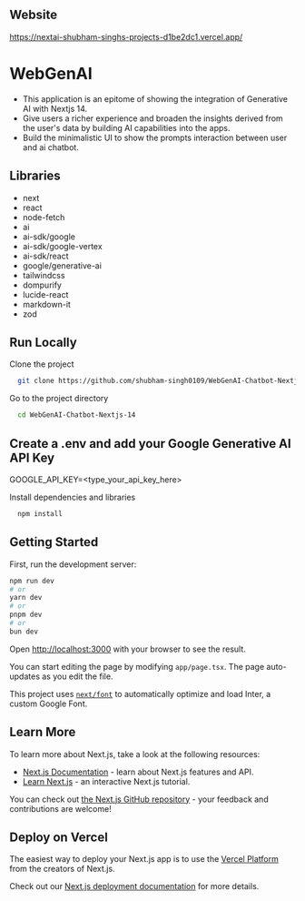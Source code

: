 ## Website
https://nextai-shubham-singhs-projects-d1be2dc1.vercel.app/

# WebGenAI
- This application is an epitome of showing the integration of Generative AI with Nextjs 14.
- Give users a richer experience and broaden the insights derived from the user's data by building AI capabilities into the apps.
- Build the minimalistic UI to show the prompts interaction between user and ai chatbot.

## Libraries

- next
- react
- node-fetch
- ai
- ai-sdk/google
- ai-sdk/google-vertex
- ai-sdk/react
- google/generative-ai
- tailwindcss
- dompurify
- lucide-react
- markdown-it
- zod

## Run Locally

Clone the project

```bash
  git clone https://github.com/shubham-singh0109/WebGenAI-Chatbot-Nextjs-14.git
```

Go to the project directory

```bash
  cd WebGenAI-Chatbot-Nextjs-14
```
## Create a .env and add your Google Generative AI API Key

GOOGLE_API_KEY=<type_your_api_key_here>

Install dependencies and libraries

```bash
  npm install
```

## Getting Started

First, run the development server:

```bash
npm run dev
# or
yarn dev
# or
pnpm dev
# or
bun dev
```

Open [http://localhost:3000](http://localhost:3000) with your browser to see the result.

You can start editing the page by modifying `app/page.tsx`. The page auto-updates as you edit the file.

This project uses [`next/font`](https://nextjs.org/docs/basic-features/font-optimization) to automatically optimize and load Inter, a custom Google Font.

## Learn More

To learn more about Next.js, take a look at the following resources:

- [Next.js Documentation](https://nextjs.org/docs) - learn about Next.js features and API.
- [Learn Next.js](https://nextjs.org/learn) - an interactive Next.js tutorial.

You can check out [the Next.js GitHub repository](https://github.com/vercel/next.js/) - your feedback and contributions are welcome!

## Deploy on Vercel

The easiest way to deploy your Next.js app is to use the [Vercel Platform](https://vercel.com/new?utm_medium=default-template&filter=next.js&utm_source=create-next-app&utm_campaign=create-next-app-readme) from the creators of Next.js.

Check out our [Next.js deployment documentation](https://nextjs.org/docs/deployment) for more details.
